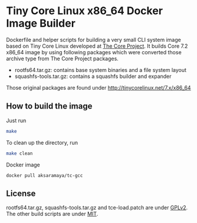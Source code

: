 Tiny Core Linux x86\_64 Docker Image Builder
============================================

Dockerfile and helper scripts for building a very small CLI system image based
on Tiny Core Linux developed at [The Core Project](http://tinycorelinux.net).
It builds Core 7.2 x86\_64 image by using following packages which were
converted those archive type from The Core Project packages.

- rootfs64.tar.gz: contains base system binaries and a file system layout
- squashfs-tools.tar.gz: contains a squashfs builder and expander

Those original packages are found under http://tinycorelinux.net/7.x/x86_64

## How to build the image

Just run

```bash
make
```

To clean up the directory, run

```bash
make clean
```

Docker image

```
docker pull aksaramaya/tc-gcc
```

## License

rootfs64.tar.gz, squashfs-tools.tar.gz and tce-load.patch are under
[GPLv2](http://www.gnu.org/licenses/gpl-2.0.html). The other build scripts are
under [MIT](LICENSE).

